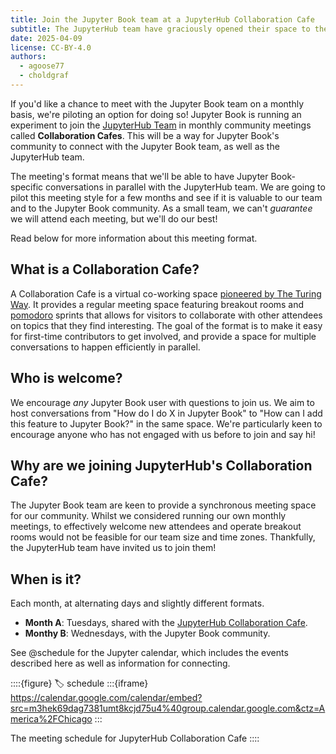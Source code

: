 ```yaml
---
title: Join the Jupyter Book team at a JupyterHub Collaboration Cafe
subtitle: The JupyterHub team have graciously opened their space to the Jupyter Book community.
date: 2025-04-09
license: CC-BY-4.0
authors:
  - agoose77
  - choldgraf
---
```


If you'd like a chance to meet with the Jupyter Book team on a monthly basis, we're piloting an option for doing so! Jupyter Book is running an experiment to join the [JupyterHub Team](https://jupyterhub-team-compass.readthedocs.io) in monthly community meetings called **Collaboration Cafes**. This will be a way for Jupyter Book's community to connect with the Jupyter Book team, as well as the JupyterHub team.

The meeting's format means that we'll be able to have Jupyter Book-specific conversations in parallel with the JupyterHub team. We are going to pilot this meeting style for a few months and see if it is valuable to our team and to the Jupyter Book community. As a small team, we can't _guarantee_ we will attend each meeting, but we'll do our best!

Read below for more information about this meeting format.

## What is a Collaboration Cafe?

A Collaboration Cafe is a virtual co-working space [pioneered by The Turing Way][ttw-cafe]. It provides a regular meeting space featuring breakout rooms and [pomodoro](wiki:Pomodoro_Technique) sprints that allows for visitors to collaborate with other attendees on topics that they find interesting. The goal of the format is to make it easy for first-time contributors to get involved, and provide a space for multiple conversations to happen efficiently in parallel.

## Who is welcome?

We encourage _any_ Jupyter Book user with questions to join us. We aim to host conversations from "How do I do X in Jupyter Book" to "How can I add this feature to Jupyter Book?" in the same space. We're particularly keen to encourage anyone who has not engaged with us before to join and say hi!

## Why are we joining JupyterHub's Collaboration Cafe?

The Jupyter Book team are keen to provide a synchronous meeting space for our community. Whilst we considered running our own monthly meetings, to effectively welcome new attendees and operate breakout rooms would not be feasible for our team size and time zones. Thankfully, the JupyterHub team have invited us to join them!

## When is it?

Each month, at alternating days and slightly different formats.

- **Month A**: Tuesdays, shared with the [JupyterHub Collaboration Cafe][hub-cafe].
- **Monthy B**: Wednesdays, with the Jupyter Book community.

See @schedule for the Jupyter calendar, which includes the events described here as well as information for connecting.

::::{figure}
:label: schedule
:::{iframe} https://calendar.google.com/calendar/embed?src=m3hek69dag7381umt8kcjd75u4%40group.calendar.google.com&ctz=America%2FChicago
:::

The meeting schedule for JupyterHub Collaboration Cafe
::::

[ttw-cafe]: https://book.the-turing-way.org/community-handbook/community-calls/community-calls-collabcafe
[hub-cafe]: https://jupyterhub-team-compass.readthedocs.io/en/latest/meetings/collab-cafe/index.html
[jupyter-cal]: https://jupyter.org/community#live-events
